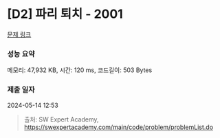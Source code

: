 # [D2] 파리 퇴치 - 2001 

[문제 링크](https://swexpertacademy.com/main/code/problem/problemDetail.do?contestProbId=AV5PzOCKAigDFAUq) 

### 성능 요약

메모리: 47,932 KB, 시간: 120 ms, 코드길이: 503 Bytes

### 제출 일자

2024-05-14 12:53



> 출처: SW Expert Academy, https://swexpertacademy.com/main/code/problem/problemList.do